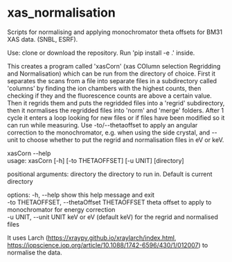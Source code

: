 # xas_normalisation
Scripts for normalising and applying monochromator theta offsets for BM31 XAS data. (SNBL, ESRF).

Use: clone or download the repository. Run 'pip install -e .' inside. 

This creates a program called 'xasCorn' (xas COlumn selection Regridding and Normalisation) which can be run from the directory of choice. First it separates the scans from a file into separate files in a subdirectory called 'columns' by finding the ion chambers with the highest counts, then checking if they and the fluorescence counts are above a certain value. Then it regrids them and puts the regridded files into a 'regrid' subdirectory, then it normalises the regridded files into 'norm' and 'merge' folders. After 1 cycle it enters a loop looking for new files or if files have been modified so it can run while measuring. Use -to/--thetaoffset to apply an angular correction to the monochromator, e.g. when using the side crystal, and --unit to choose whether to put the regrid and normalisation files in eV or keV.

xasCorn --help<br>
usage: xasCorn [-h] [-to THETAOFFSET] [-u UNIT] [directory]

positional arguments:
  directory             the directory to run in. Default is current directory

options:
  -h, --help            show this help message and exit<br>
  -to THETAOFFSET, --thetaOffset THETAOFFSET
                        theta offset to apply to monochromator for energy correction<br>
  -u UNIT, --unit UNIT  keV or eV (default keV) for the regrid and normalised files

It uses Larch (https://xraypy.github.io/xraylarch/index.html, https://iopscience.iop.org/article/10.1088/1742-6596/430/1/012007) to normalise the data.
